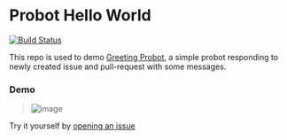 Probot Hello World
==========================
[![Build Status](https://travis-ci.org/choznerol/probot-hello-world.svg?branch=master)](https://travis-ci.org/choznerol/probot-hello-world)

This repo is used to demo [Greeting Probot](https://github.com/settings/apps/greeting-probot), a simple probot responding to newly created issue and pull-request with some messages.

### Demo

> ![image](https://user-images.githubusercontent.com/12410942/37698744-2fcdc5ac-2d1f-11e8-9015-aed5de4fcaff.png)

Try it yourself by [opening an issue](https://github.com/choznerol/probot-hello-world/issues/new)
